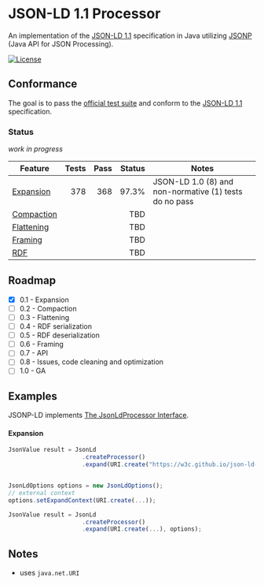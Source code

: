 # JSON-LD 1.1 Processor

An implementation of the [JSON-LD 1.1](https://www.w3.org/TR/json-ld/) specification in Java utilizing [JSONP](https://javaee.github.io/jsonp/) (Java API for JSON Processing).


[![License](https://img.shields.io/badge/License-Apache%202.0-blue.svg)](https://opensource.org/licenses/Apache-2.0)


## Conformance

The goal is to pass the [official test suite](https://github.com/w3c/json-ld-api/tree/master/tests) and conform to the [JSON-LD 1.1](https://www.w3.org/TR/json-ld/)  specification.

###  Status

*work in progress*

 Feature | Tests | Pass | Status | Notes
 --- | ---: | ---: | ---: | ---
[Expansion](https://www.w3.org/TR/json-ld/#expanded-document-form) | 378 |  368 | 97.3% | JSON-LD 1.0 (8) and non-normative (1) tests do no pass 
[Compaction](https://www.w3.org/TR/json-ld/#compacted-document-form) | | | TBD |
[Flattening](https://www.w3.org/TR/json-ld/#flattened-document-form) | | | TBD |
[Framing](https://www.w3.org/TR/json-ld11-framing/#framing) | | | TBD |
[RDF](https://www.w3.org/TR/json-ld/#relationship-to-rdf) | | | TBD |

## Roadmap

- [x] 0.1 - Expansion
- [ ] 0.2 - Compaction
- [ ] 0.3 - Flattening
- [ ] 0.4 - RDF serialization
- [ ] 0.5 - RDF deserialization
- [ ] 0.6 - Framing
- [ ] 0.7 - API
- [ ] 0.8 - Issues, code cleaning and optimization
- [ ] 1.0 - GA

## Examples

JSONP-LD implements [The JsonLdProcessor Interface](https://www.w3.org/TR/json-ld11-api/#the-jsonldprocessor-interface).

#### Expansion 

```javascript
JsonValue result = JsonLd
                     .createProcessor()
                     .expand(URI.create("https://w3c.github.io/json-ld-api/tests/expand/0001-in.jsonld"));
```

```javascript

JsonLdOptions options = new JsonLdOptions();
// external context
options.setExpandContext(URI.create(...));

JsonValue result = JsonLd
                     .createProcessor()
                     .expand(URI.create(...), options);
```

## Notes
* uses `java.net.URI`

